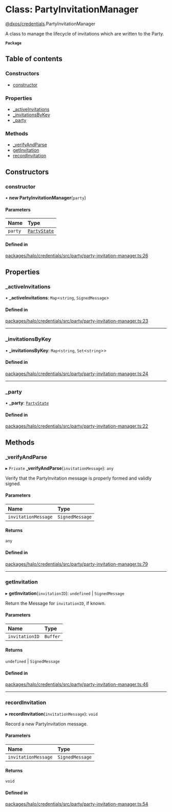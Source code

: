 # Class: PartyInvitationManager

[@dxos/credentials](../modules/dxos_credentials.md).PartyInvitationManager

A class to manage the lifecycle of invitations which are written to the Party.

**`Package`**

## Table of contents

### Constructors

- [constructor](dxos_credentials.PartyInvitationManager.md#constructor)

### Properties

- [\_activeInvitations](dxos_credentials.PartyInvitationManager.md#_activeinvitations)
- [\_invitationsByKey](dxos_credentials.PartyInvitationManager.md#_invitationsbykey)
- [\_party](dxos_credentials.PartyInvitationManager.md#_party)

### Methods

- [\_verifyAndParse](dxos_credentials.PartyInvitationManager.md#_verifyandparse)
- [getInvitation](dxos_credentials.PartyInvitationManager.md#getinvitation)
- [recordInvitation](dxos_credentials.PartyInvitationManager.md#recordinvitation)

## Constructors

### constructor

• **new PartyInvitationManager**(`party`)

#### Parameters

| Name | Type |
| :------ | :------ |
| `party` | [`PartyState`](dxos_credentials.PartyState.md) |

#### Defined in

[packages/halo/credentials/src/party/party-invitation-manager.ts:26](https://github.com/dxos/dxos/blob/e3b936721/packages/halo/credentials/src/party/party-invitation-manager.ts#L26)

## Properties

### \_activeInvitations

• **\_activeInvitations**: `Map`<`string`, `SignedMessage`\>

#### Defined in

[packages/halo/credentials/src/party/party-invitation-manager.ts:23](https://github.com/dxos/dxos/blob/e3b936721/packages/halo/credentials/src/party/party-invitation-manager.ts#L23)

___

### \_invitationsByKey

• **\_invitationsByKey**: `Map`<`string`, `Set`<`string`\>\>

#### Defined in

[packages/halo/credentials/src/party/party-invitation-manager.ts:24](https://github.com/dxos/dxos/blob/e3b936721/packages/halo/credentials/src/party/party-invitation-manager.ts#L24)

___

### \_party

• **\_party**: [`PartyState`](dxos_credentials.PartyState.md)

#### Defined in

[packages/halo/credentials/src/party/party-invitation-manager.ts:22](https://github.com/dxos/dxos/blob/e3b936721/packages/halo/credentials/src/party/party-invitation-manager.ts#L22)

## Methods

### \_verifyAndParse

▸ `Private` **_verifyAndParse**(`invitationMessage`): `any`

Verify that the PartyInvitation message is properly formed and validly signed.

#### Parameters

| Name | Type |
| :------ | :------ |
| `invitationMessage` | `SignedMessage` |

#### Returns

`any`

#### Defined in

[packages/halo/credentials/src/party/party-invitation-manager.ts:79](https://github.com/dxos/dxos/blob/e3b936721/packages/halo/credentials/src/party/party-invitation-manager.ts#L79)

___

### getInvitation

▸ **getInvitation**(`invitationID`): `undefined` \| `SignedMessage`

Return the Message for `invitationID`, if known.

#### Parameters

| Name | Type |
| :------ | :------ |
| `invitationID` | `Buffer` |

#### Returns

`undefined` \| `SignedMessage`

#### Defined in

[packages/halo/credentials/src/party/party-invitation-manager.ts:46](https://github.com/dxos/dxos/blob/e3b936721/packages/halo/credentials/src/party/party-invitation-manager.ts#L46)

___

### recordInvitation

▸ **recordInvitation**(`invitationMessage`): `void`

Record a new PartyInvitation message.

#### Parameters

| Name | Type |
| :------ | :------ |
| `invitationMessage` | `SignedMessage` |

#### Returns

`void`

#### Defined in

[packages/halo/credentials/src/party/party-invitation-manager.ts:54](https://github.com/dxos/dxos/blob/e3b936721/packages/halo/credentials/src/party/party-invitation-manager.ts#L54)
